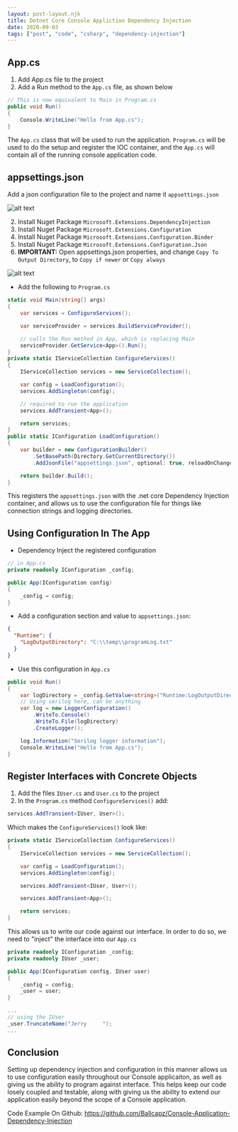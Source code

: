 ```yaml
---
layout: post-layout.njk
title: Dotnet Core Console Appliction Dependency Injection
date: 2020-09-03
tags: ["post", "code", "csharp", "dependency-injection"]
---
```


## App.cs

1. Add App.cs file to the project
2. Add a Run method to the `App.cs` file, as shown below

```cs
// This is now equivalent to Main in Program.cs
public void Run()
{
    Console.WriteLine("Hello from App.cs");
}
```

<!-- Excerpt Start -->

The `App.cs` class that will be used to run the application.
`Program.cs` will be used to do the setup and register the IOC container, and the `App.cs` will contain all of the running console application code.

<!-- Excerpt End -->

## appsettings.json

Add a json configuration file to the project and name it `appsettings.json`

![alt text](https://i.postimg.cc/1znMBd0H/add-appsettings.png "Add appsettings.json in VS 2019")

2. Install Nuget Package `Microsoft.Extensions.DependencyInjection`
3. Install Nuget Package `Microsoft.Extensions.Configuration`
4. Install Nuget Package `Microsoft.Extensions.Configuration.Binder`
5. Install Nuget Package `Microsoft.Extensions.Configuration.Json`
6. **IMPORTANT:** Open appsettings.json properties, and change `Copy To Output Directory`, to `Copy if newer` or `Copy always`

![alt text](https://i.postimg.cc/MprdywBH/important-appsettings-properties-copy-to-output.png "Change appsettings.json file properties to copy to output directory")

- Add the following to `Program.cs`

```cs
static void Main(string[] args)
{
    var services = ConfigureServices();

    var serviceProvider = services.BuildServiceProvider();

    // calls the Run method in App, which is replacing Main
    serviceProvider.GetService<App>().Run();
}
private static IServiceCollection ConfigureServices()
{
    IServiceCollection services = new ServiceCollection();

    var config = LoadConfiguration();
    services.AddSingleton(config);

    // required to run the application
    services.AddTransient<App>();

    return services;
}
public static IConfiguration LoadConfiguration()
{
    var builder = new ConfigurationBuilder()
        .SetBasePath(Directory.GetCurrentDirectory())
        .AddJsonFile("appsettings.json", optional: true, reloadOnChange: true);

    return builder.Build();
}
```

This registers the `appsettings.json` with the .net core Dependency Injection container, and allows us to use the configuration file for things like connection strings and logging directories.

## Using Configuration In The App

- Dependency Inject the registered configuration

```cs
// in App.cs
private readonly IConfiguration _config;
```

```cs
public App(IConfiguration config)
{
    _config = config;
}
```

- Add a configuration section and value to `appsettings.json`:

```json
{
  "Runtime": {
    "LogOutputDirectory": "C:\\temp\\programLog.txt"
  }
}
```

- Use this configuration in `App.cs`

```cs
public void Run()
{
    var logDirectory = _config.GetValue<string>("Runtime:LogOutputDirectory");
    // Using serilog here, can be anything
    var log = new LoggerConfiguration()
        .WriteTo.Console()
        .WriteTo.File(logDirectory)
        .CreateLogger();

    log.Information("Serilog logger information");
    Console.WriteLine("Hello from App.cs");
}
```

## Register Interfaces with Concrete Objects

1. Add the files `IUser.cs` and `User.cs` to the project
2. In the `Program.cs` method `ConfigureServices()` add:

```cs
services.AddTransient<IUser, User>();
```

Which makes the `ConfigureServices()` look like:

```cs
private static IServiceCollection ConfigureServices()
{
    IServiceCollection services = new ServiceCollection();

    var config = LoadConfiguration();
    services.AddSingleton(config);

    services.AddTransient<IUser, User>();

    services.AddTransient<App>();

    return services;
}
```

This allows us to write our code against our interface. In order to do so, we need to "inject" the interface into our `App.cs`

```cs
private readonly IConfiguration _config;
private readonly IUser _user;

public App(IConfiguration config, IUser user)
{
    _config = config;
    _user = user;
}

...
// using the IUser
_user.TruncateName("Jerry     ");
...
```

## Conclusion

Setting up dependency injection and configuration in this manner allows us to use configuration easily throughout our Console applicaiton, as well as giving us the ability to program against interface. This helps keep our code losely coupled and testable, along with giving us the ability to extend our application easily beyond the scope of a Console application.

Code Example On Github:
https://github.com/Ballcapz/Console-Application-Dependency-Injection
